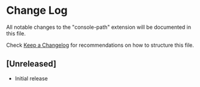 # Change Log

All notable changes to the "console-path" extension will be documented in this file.

Check [Keep a Changelog](http://keepachangelog.com/) for recommendations on how to structure this file.

## [Unreleased]

- Initial release